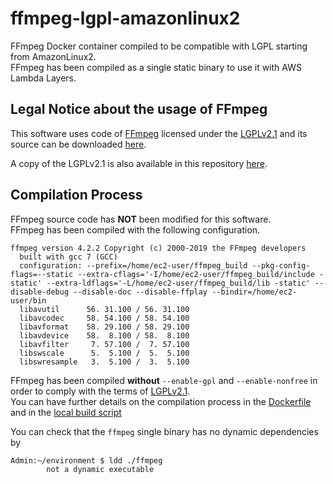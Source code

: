 # ffmpeg-lgpl-amazonlinux2
<!--![build status](https://travis-ci.com/giusedroid/ffmpeg-lgpl-ubuntu.svg?branch=master)--> 
FFmpeg Docker container compiled to be compatible with LGPL starting from AmazonLinux2.  
FFmpeg has been compiled as a single static binary to use it with AWS Lambda Layers.

## Legal Notice about the usage of FFmpeg

This software uses code of <a href=http://ffmpeg.org>FFmpeg</a> licensed under
the <a href=http://www.gnu.org/licenses/old-licenses/lgpl-2.1.html>LGPLv2.1</a>
and its source can be downloaded <a href="/ffmpeg/ffmpeg-4.2.2.tar.bz2">here</a>.   

A copy of the LGPLv2.1 is also available in this repository [here](/ffmpeg/LICENSE).  

## Compilation Process
FFmpeg source code has **NOT** been modified for this software.  
FFmpeg has been compiled with the following configuration.  

```
ffmpeg version 4.2.2 Copyright (c) 2000-2019 the FFmpeg developers
  built with gcc 7 (GCC)
  configuration: --prefix=/home/ec2-user/ffmpeg_build --pkg-config-flags=--static --extra-cflags='-I/home/ec2-user/ffmpeg_build/include -static' --extra-ldflags='-L/home/ec2-user/ffmpeg_build/lib -static' --disable-debug --disable-doc --disable-ffplay --bindir=/home/ec2-user/bin
  libavutil      56. 31.100 / 56. 31.100
  libavcodec     58. 54.100 / 58. 54.100
  libavformat    58. 29.100 / 58. 29.100
  libavdevice    58.  8.100 / 58.  8.100
  libavfilter     7. 57.100 /  7. 57.100
  libswscale      5.  5.100 /  5.  5.100
  libswresample   3.  5.100 /  3.  5.100
```
FFmpeg has been compiled **without** `--enable-gpl` and `--enable-nonfree` in order to comply with the terms of [LGPLv2.1](/ffmpeg/LICENSE).  
You can have further details on the compilation process in the [Dockerfile](/Dockerfile) and in the [local build script](/build.sh) 

You can check that the `ffmpeg` single binary has no dynamic dependencies by
```
Admin:~/environment $ ldd ./ffmpeg
        not a dynamic executable
```